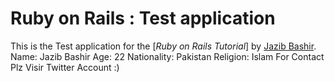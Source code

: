 # Ruby on Rails : Test application

This is the Test application for the
[*Ruby on Rails Tutorial*]
by [Jazib Bashir](https://twitter.com/JazibBashir).
Name: Jazib Bashir
Age: 22
Nationality: Pakistan
Religion: Islam
For Contact Plz Visir Twitter Account :)